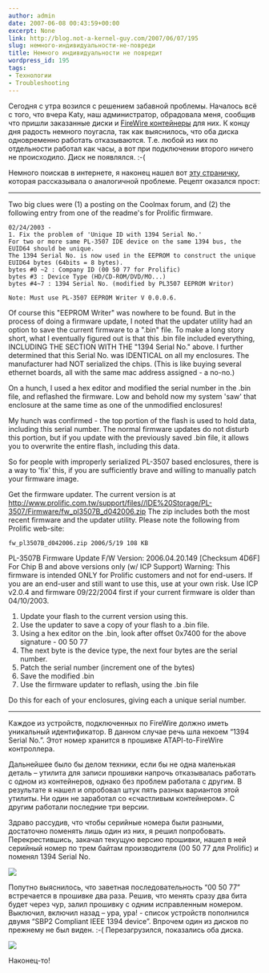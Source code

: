 ```yaml
---
author: admin
date: 2007-06-08 00:43:59+00:00
excerpt: None
link: http://blog.not-a-kernel-guy.com/2007/06/07/195
slug: немного-индивидуальности-не-повреди
title: Немного индивидуальности не повредит
wordpress_id: 195
tags:
- Технологии
- Troubleshooting
---
```


Сегодня с утра возился с решением забавной проблемы. Началось всё с того, что вчера Katy, наш администратор, обрадовала меня, сообщив что пришли заказанные диски и [FireWire контейнеры](http://www.byteccusa.com/product/enclosure/ME-747.htm) для них. К концу дня радость немного поугасла, так как выяснилось, что оба диска одновременно работать отказываются. Т.е. любой из них по отдельности работал как часы, а вот при подключении второго ничего не происходило. Диск не появлялся. :-(

Немного поискав в интернете, я наконец нашел вот [эту страничку](http://forums.macosxhints.com/archive/index.php/t-60621.html), которая рассказывала о аналогичной проблеме. Рецепт оказался прост:

--------------------------------------------------------------------------------

Two big clues were (1) a posting on the Coolmax forum, and (2) the following entry from one of the readme's for Prolific firmware.

```no-highlight
02/24/2003 - 
1. Fix the problem of 'Unique ID with 1394 Serial No.' 
For two or more same PL-3507 IDE device on the same 1394 bus, the EUID64 should be unique. 
The 1394 Serial No. is now used in the EEPROM to construct the unique EUID64 bytes (64bits = 8 bytes). 
bytes #0 ~2 : Company ID (00 50 77 for Prolific) 
bytes #3 : Device Type (HD/CD-ROM/DVD/MO...) 
bytes #4~7 : 1394 Serial No. (modified by PL3507 EEPROM Writor) 

Note: Must use PL-3507 EEPROM Writer V 0.0.0.6. 
```

Of course this "EEPROM Writer" was nowhere to be found. But in the process of doing a firmware update, I noted that the updater utility had an option to save the current firmware to a ".bin" file. To make a long story short, what I eventually figured out is that this .bin file included everything, INCLUDING THE SECTION WITH THE "1394 Serial No." above. I further determined that this Serial No. was IDENTICAL on all my enclosures. The manufacturer had NOT serialized the chips. (This is like buying several ethernet boards, all with the same mac address assigned - a no-no.)

On a hunch, I used a hex editor and modified the serial number in the .bin file, and reflashed the firmware. Low and behold now my system 'saw' that enclosure at the same time as one of the unmodified enclosures!

My hunch was confirmed - the top portion of the flash is used to hold data, including this serial number. The normal firmware updates do not disturb this portion, but if you update with the previously saved .bin file, it allows you to overwrite the entire flash, including this data.

So for people with improperly serialized PL-3507 based enclosures, there is a way to 'fix' this, if you are sufficiently brave and willing to manually patch your firmware image.

Get the firmware updater. The current version is at
http://www.prolific.com.tw/support/files//IDE%20Storage/PL-3507/Firmware/fw_pl3507B_d042006.zip
The zip includes both the most recent firmware and the updater utility. Please note the following from Prolific web-site:

```no-highlight
fw_pl3507B_d042006.zip 2006/5/19 108 KB 
```

PL-3507B Firmware Update
F/W Version: 2006.04.20.149 [Checksum 4D6F]
For Chip B and above versions only (w/ ICP Support)
Warning: This firmware is intended ONLY for Prolific customers and not for end-users. If you are an end-user and still want to use this, use at your own risk. Use ICP v2.0.4 and firmware 09/22/2004 first if your current firmware is older than 04/10/2003.

1. Update your flash to the current version using this. 
2. Use the updater to save a copy of your flash to a .bin file.
3. Using a hex editor on the .bin, look after offset 0x7400 for the above signature - 00 50 77
4. The next byte is the device type, the next four bytes are the serial number.
5. Patch the serial number (increment one of the bytes)
6. Save the modified .bin
7. Use the firmware updater to reflash, using the .bin file

Do this for each of your enclosures, giving each a unique serial number.

--------------------------------------------------------------------------------

Каждое из устройств, подключенных по FireWire должно иметь уникальный идентификатор. В данном случае речь шла некоем “1394 Serial No.”. Этот номер хранится в прошивке ATAPI-to-FireWire контроллера.

Дальнейшее было бы делом техники, если бы не одна маленькая деталь – утилита для записи прошивки напрочь отказывалась работать с одном из контейнеров, однако без проблем работала с другим. В результате я нашел и опробовал штук пять разных вариантов этой утилиты. Ни один не заработал со «счастливым контейнером». С другим работали последние три версии. 

Здраво рассудив, что чтобы серийные номера были разными, достаточно поменять лишь один из них, я решил попробовать. Перекрестившись, закачал текущую версию прошивки, нашел в ней серийный номер по трем байтам производителя (00 50 77 для Prolific) и поменял 1394 Serial No. 

![](/2007/06/prolific_id.png)

Попутно выяснилось, что заветная последовательность “00 50 77” встречается в прошивке два раза. Решив, что менять сразу два бита будет через чур, залил прошивку с одним исправленным номером. Выключил, включил назад – ура, ура! - список устройств пополнился двумя “SBP2 Compliant IEEE 1394 device”. Впрочем один из дисков по прежнему не был виден. :-( Перезагрузился, показались оба диска. 

![](/2007/06/prolific.png)

Наконец-то! 
